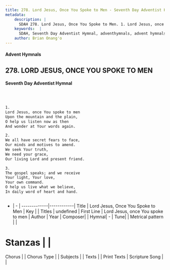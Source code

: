 ```yaml
---
title: 278. Lord Jesus, Once You Spoke to Men - Seventh Day Adventist Hymnal
metadata:
    description: |
      SDAH 278. Lord Jesus, Once You Spoke to Men. 1. Lord Jesus, once You spoke to men Upon the mountain and the plain, O help us listen now as then And wonder at Your words again.
    keywords:  |
      SDAH, Seventh Day Adventist Hymnal, adventhymnals, advent hymnals, Lord Jesus, Once You Spoke to Men, Lord Jesus, once You spoke to men 
    author: Brian Onang'o
---
```


#### Advent Hymnals
## 278. LORD JESUS, ONCE YOU SPOKE TO MEN
#### Seventh Day Adventist Hymnal

```txt



1.
Lord Jesus, once You spoke to men
Upon the mountain and the plain,
O help us listen now as then
And wonder at Your words again.

2.
We all have secret fears to face,
Our minds and motives to amend.
We seek Your truth,
We need your grace,
Our living Lord and present friend.

3.
The gospel speaks; and we receive
Your light, Your love,
Your own command.
O help us live what we believe,
In daily word of heart and hand.



```

- |   -  |
-------------|------------|
Title | Lord Jesus, Once You Spoke to Men |
Key |  |
Titles | undefined |
First Line | Lord Jesus, once You spoke to men |
Author | 
Year | 
Composer|  |
Hymnal|  - |
Tune|  |
Metrical pattern | |
# Stanzas |  |
Chorus |  |
Chorus Type |  |
Subjects |  |
Texts |  |
Print Texts | 
Scripture Song |  |
  
